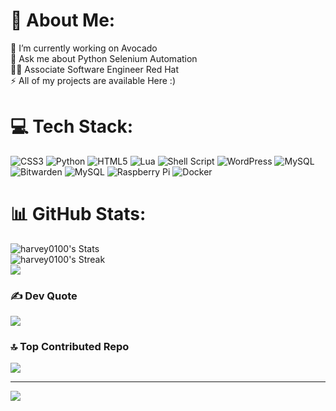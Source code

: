 # 💫 About Me:
🔭 I’m currently working on Avocado<br>💬 Ask me about Python Selenium Automation<br>👨‍💻 Associate Software Engineer Red Hat<br>⚡ All of my projects are available Here :)


# 💻 Tech Stack:
![CSS3](https://img.shields.io/badge/css3-%231572B6.svg?style=for-the-badge&logo=css3&logoColor=white) ![Python](https://img.shields.io/badge/python-3670A0?style=for-the-badge&logo=python&logoColor=ffdd54) ![HTML5](https://img.shields.io/badge/html5-%23E34F26.svg?style=for-the-badge&logo=html5&logoColor=white) ![Lua](https://img.shields.io/badge/lua-%232C2D72.svg?style=for-the-badge&logo=lua&logoColor=white) ![Shell Script](https://img.shields.io/badge/shell_script-%23121011.svg?style=for-the-badge&logo=gnu-bash&logoColor=white) ![WordPress](https://img.shields.io/badge/WordPress-%23117AC9.svg?style=for-the-badge&logo=WordPress&logoColor=white) ![MySQL](https://img.shields.io/badge/mysql-%2300000f.svg?style=for-the-badge&logo=mysql&logoColor=white) ![Bitwarden](https://img.shields.io/badge/bitwarden-%23175DDC.svg?style=for-the-badge&logo=bitwarden&logoColor=white) ![MySQL](https://img.shields.io/badge/mysql-%2300000f.svg?style=for-the-badge&logo=mysql&logoColor=white) ![Raspberry Pi](https://img.shields.io/badge/-RaspberryPi-C51A4A?style=for-the-badge&logo=Raspberry-Pi) ![Docker](https://img.shields.io/badge/docker-%230db7ed.svg?style=for-the-badge&logo=docker&logoColor=white)
# 📊 GitHub Stats:
![harvey0100's Stats](https://github-readme-stats.vercel.app/api?username=harvey0100&theme=vue-dark&show_icons=true&hide_border=true&count_private=true)<br/>
![harvey0100's Streak](https://github-readme-streak-stats.herokuapp.com/?user=harvey0100&theme=vue-dark&hide_border=true)<br/>
![](https://github-readme-stats.vercel.app/api/top-langs/?username=harvey0100&theme=dark&hide_border=false&include_all_commits=true&count_private=true&layout=compact)

### ✍️ Dev Quote
![](https://quotes-github-readme.vercel.app/api?type=horizontal&theme=radical)

### 🔝 Top Contributed Repo
![](https://github-contributor-stats.vercel.app/api?username=harvey0100&limit=5&theme=dark&combine_all_yearly_contributions=true)

---
[![](https://visitcount.itsvg.in/api?id=harvey0100&icon=0&color=0)](https://visitcount.itsvg.in)

